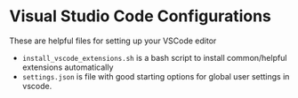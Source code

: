 # Visual Studio Code Configurations

These are helpful files for setting up your VSCode editor

* `install_vscode_extensions.sh` is a bash script to install common/helpful extensions automatically
* `settings.json` is file with good starting options for global user settings in vscode.
